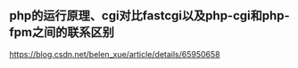 ## php的运行原理、cgi对比fastcgi以及php-cgi和php-fpm之间的联系区别
https://blog.csdn.net/belen_xue/article/details/65950658
